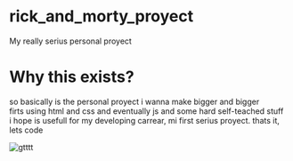 # rick_and_morty_proyect
My really serius personal proyect 

<h1>Why this exists?</h1>
so basically is the personal proyect i wanna make bigger and bigger <br>
firts using html and css and eventually js and some hard self-teached stuff<br>
i hope is usefull for my developing carrear, mi first serius proyect. thats it, lets code



![gtttt](https://user-images.githubusercontent.com/86810099/176798297-1b2fc2c7-bc5d-47b8-8bcb-4717ef5ce0bb.png)
